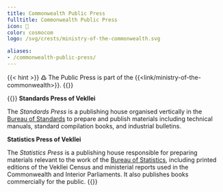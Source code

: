 ```yaml
---
title: Commonwealth Public Press
fulltitle: Commonwealth Public Press
icon: 📖
color: cosmocom
logo: /svg/crests/ministry-of-the-commonwealth.svg

aliases:
- /commonwealth-public-press/
---
```

{{< hint >}}
߷ The Public Press is part of the {{<link/ministry-of-the-commonwealth>}}.
{{</hint>}}

{{<hint panel>}}
**Standards Press of Vekllei**

The *Standards Press* is a publishing house organised vertically in the [<span class="fi fi-min-commonwealth fis"></span> Bureau of Standards](/bureau-of-standards/) to prepare and publish materials including technical manuals, standard compilation books, and industrial bulletins.

**Statistics Press of Vekllei**

The *Statistics Press* is a publishing house responsible for preparing materials relevant to the work of the [Bureau of Statistics](/bureau-of-statistics/), including printed editions of the Vekllei Census and ministerial reports used in the Commonwealth and Interior Parliaments. It also publishes books commercially for the public.
{{</hint>}}